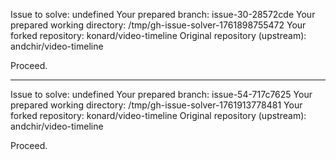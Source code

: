 Issue to solve: undefined
Your prepared branch: issue-30-28572cde
Your prepared working directory: /tmp/gh-issue-solver-1761898755472
Your forked repository: konard/video-timeline
Original repository (upstream): andchir/video-timeline

Proceed.

---

Issue to solve: undefined
Your prepared branch: issue-54-717c7625
Your prepared working directory: /tmp/gh-issue-solver-1761913778481
Your forked repository: konard/video-timeline
Original repository (upstream): andchir/video-timeline

Proceed.